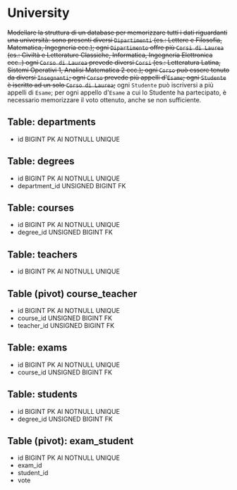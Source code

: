# University

~~Modellare la struttura di un database per memorizzare tutti i dati riguardanti una università:
sono presenti diversi `Dipartimenti` (es.: Lettere e Filosofia, Matematica, Ingegneria ecc.);
ogni `Dipartimento` offre più `Corsi di Laurea` (es.: Civiltà e Letterature Classiche, Informatica, Ingegneria Elettronica ecc..)
ogni `Corso di Laurea` prevede diversi `Corsi` (es.: Letteratura Latina, Sistemi Operativi 1, Analisi Matematica 2 ecc.);
ogni `Corso` può essere tenuto da diversi `Insegnanti`;
ogni `Corso` prevede più appelli d'`Esame`;
ogni `Studente` è iscritto ad un solo `Corso di Laurea`;~~
ogni `Studente` può iscriversi a più appelli di `Esame`;
per ogni appello d'`Esame` a cui lo Studente ha partecipato, è necessario memorizzare il voto ottenuto, anche se non sufficiente.

## Table: departments

- id BIGINT PK AI NOTNULL UNIQUE

## Table: degrees

- id BIGINT PK AI NOTNULL UNIQUE
- department_id UNSIGNED BIGINT FK

## Table: courses

- id BIGINT PK AI NOTNULL UNIQUE
- degree_id UNSIGNED BIGINT FK

## Table: teachers

- id BIGINT PK AI NOTNULL UNIQUE

## Table (pivot) course_teacher

- id BIGINT PK AI NOTNULL UNIQUE
- course_id UNSIGNED BIGINT FK
- teacher_id UNSIGNED BIGINT FK

## Table: exams

- id BIGINT PK AI NOTNULL UNIQUE
- course_id UNSIGNED BIGINT FK

## Table: students

- id BIGINT PK AI NOTNULL UNIQUE
- degree_id UNSIGNED BIGINT FK

## Table (pivot): exam_student

- id BIGINT PK AI NOTNULL UNIQUE
- exam_id
- student_id
- vote
